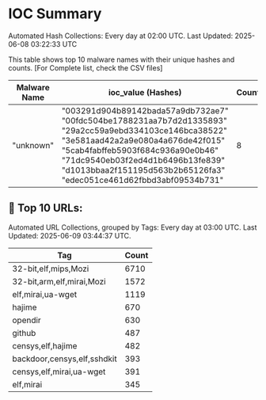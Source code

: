 # IOC Summary

Automated Hash Collections: Every day at 02:00 UTC. Last Updated: 2025-06-08 03:22:33 UTC

This table shows top 10 malware names with their unique hashes and counts. [For Complete list, check the CSV files]

| Malware Name | ioc_value (Hashes) | Count |
|--------------|--------------------|-------|
|  "unknown" |  "003291d904b89142bada57a9db732ae7"<br> "00fdc504be1788231aa7b7d2d1335893"<br> "29a2cc59a9ebd334103ce146bca38522"<br> "3e581aad42a2a9e080a4a676de42f015"<br> "5cab4fabffeb5903f684c936a90e0b46"<br> "71dc9540eb03f2ed4d1b6496b13fe839"<br> "d1013bbaa2f151195d563b2b65126fa3"<br> "edec051ce461d62fbbd3abf09534b731" | 8 |



<!-- url_summary_start -->
## 🔗 Top 10 URLs:

Automated URL Collections, grouped by Tags: Every day at 03:00 UTC. Last Updated: 2025-06-09 03:44:37 UTC.

| Tag | Count |
|-----|-------|
| 32-bit,elf,mips,Mozi | 6710 |
| 32-bit,arm,elf,mirai,Mozi | 1572 |
| elf,mirai,ua-wget | 1119 |
| hajime | 670 |
| opendir | 630 |
| github | 487 |
| censys,elf,hajime | 482 |
| backdoor,censys,elf,sshdkit | 393 |
| censys,elf,mirai,ua-wget | 391 |
| elf,mirai | 345 |
<!-- url_summary_end -->

